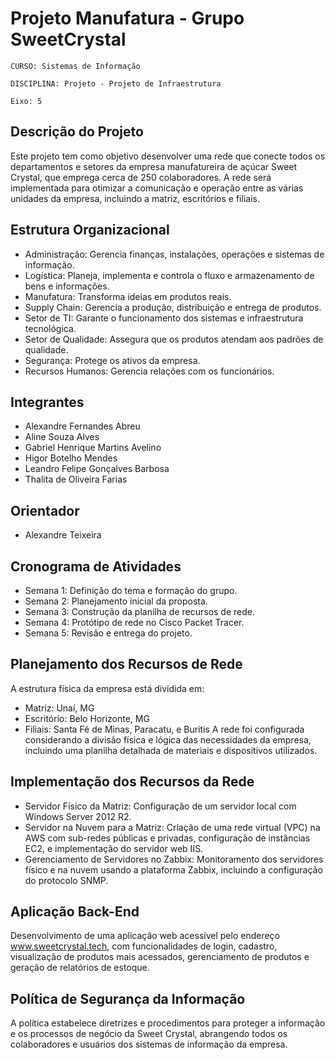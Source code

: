 # Projeto Manufatura - Grupo SweetCrystal

`CURSO: Sistemas de Informação`

`DISCIPLINA: Projeto - Projeto de Infraestrutura`

`Eixo: 5`

## Descrição do Projeto
Este projeto tem como objetivo desenvolver uma rede que conecte todos os departamentos e setores da empresa manufatureira de açúcar Sweet Crystal, que emprega cerca de 250 colaboradores. A rede será implementada para otimizar a comunicação e operação entre as várias unidades da empresa, incluindo a matriz, escritórios e filiais.

## Estrutura Organizacional
* Administração: Gerencia finanças, instalações, operações e sistemas de informação.
* Logística: Planeja, implementa e controla o fluxo e armazenamento de bens e informações.
* Manufatura: Transforma ideias em produtos reais.
* Supply Chain: Gerencia a produção, distribuição e entrega de produtos.
* Setor de TI: Garante o funcionamento dos sistemas e infraestrutura tecnológica.
* Setor de Qualidade: Assegura que os produtos atendam aos padrões de qualidade.
* Segurança: Protege os ativos da empresa.
* Recursos Humanos: Gerencia relações com os funcionários.
  
## Integrantes

* Alexandre Fernandes Abreu
* Aline Souza Alves
* Gabriel Henrique Martins Avelino
* Higor Botelho Mendes
* Leandro Felipe Gonçalves Barbosa
* Thalita de Oliveira Farias

## Orientador

* Alexandre Teixeira

## Cronograma de Atividades
* Semana 1: Definição do tema e formação do grupo.
* Semana 2: Planejamento inicial da proposta.
* Semana 3: Construção da planilha de recursos de rede.
* Semana 4: Protótipo de rede no Cisco Packet Tracer.
* Semana 5: Revisão e entrega do projeto.

## Planejamento dos Recursos de Rede
A estrutura física da empresa está dividida em:

* Matriz: Unaí, MG
* Escritório: Belo Horizonte, MG
* Filiais: Santa Fé de Minas, Paracatu, e Buritis
A rede foi configurada considerando a divisão física e lógica das necessidades da empresa, incluindo uma planilha detalhada de materiais e dispositivos utilizados.

## Implementação dos Recursos da Rede
* Servidor Físico da Matriz: Configuração de um servidor local com Windows Server 2012 R2.
* Servidor na Nuvem para a Matriz: Criação de uma rede virtual (VPC) na AWS com sub-redes públicas e privadas, configuração de instâncias EC2, e implementação do servidor web IIS.
* Gerenciamento de Servidores no Zabbix: Monitoramento dos servidores físico e na nuvem usando a plataforma Zabbix, incluindo a configuração do protocolo SNMP.

## Aplicação Back-End
Desenvolvimento de uma aplicação web acessível pelo endereço www.sweetcrystal.tech, com funcionalidades de login, cadastro, visualização de produtos mais acessados, gerenciamento de produtos e geração de relatórios de estoque.

## Política de Segurança da Informação
A política estabelece diretrizes e procedimentos para proteger a informação e os processos de negócio da Sweet Crystal, abrangendo todos os colaboradores e usuários dos sistemas de informação da empresa.








